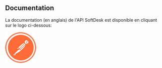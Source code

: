 
## Documentation

La documentation (en anglais) de l'API SoftDesk est disponible en cliquant sur le logo ci-dessous:

<a href="https://documenter.getpostman.com/view/16167513/Uyr7HeJk" target="_blank">
<img src="https://github.com/jpvincent1980/jpvincent1980/blob/main/assets/img/logo-postman.png" />
</a>